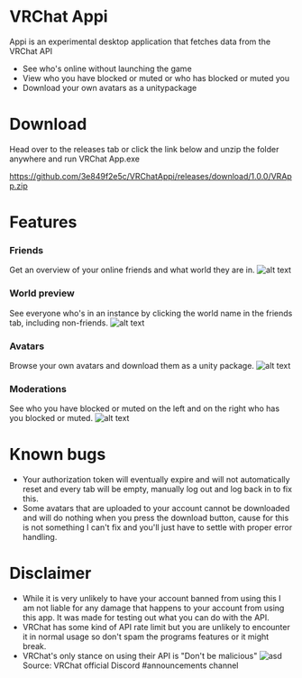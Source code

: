 # VRChat Appi

Appi is an experimental desktop application that fetches data from the VRChat API
  - See who's online without launching the game
  - View who you have blocked or muted or who has blocked or muted you
  - Download your own avatars as a unitypackage
 
# Download

Head over to the releases tab or click the link below and unzip the folder anywhere and run VRChat App.exe

https://github.com/3e849f2e5c/VRChatAppi/releases/download/1.0.0/VRApp.zip

# Features

### Friends
Get an overview of your online friends and what world they are in.
![alt text](https://i.imgur.com/PZfMDAI.png "Friends list")

### World preview
See everyone who's in an instance by clicking the world name in the friends tab, including non-friends.
![alt text](https://i.imgur.com/qwpNNun.png "World Preview") 

### Avatars
Browse your own avatars and download them as a unity package.
![alt text](https://i.imgur.com/AofKs3J.png "Avatars") 

### Moderations
See who you have blocked or muted on the left and on the right who has you blocked or muted.
![alt text](https://i.imgur.com/6mfzooe.png "Player moderations") 

# Known bugs
- Your authorization token will eventually expire and will not automatically reset and every tab will be empty, manually log out and log back in to fix this.
- Some avatars that are uploaded to your account cannot be downloaded and will do nothing when you press the download button, cause for this is not something I can't fix and you'll just have to settle with proper error handling.

# Disclaimer
- While it is very unlikely to have your account banned from using this I am not liable for any damage that happens to your account from using this app. It was made for testing out what you can do with the API.
- VRChat has some kind of API rate limit but you are unlikely to encounter it in normal usage so don't spam the programs features or it might break.
- VRChat's only stance on using their API is "Don't be malicious" ![asd](https://i.imgur.com/SAGcwo1.png "Player moderations")<br>
 Source: VRChat official Discord #announcements channel
